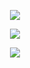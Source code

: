<p align="center"><img src="https://imgur.com/SSqlnTP.png"/></p>
<p align="center">
  <img src="https://imgur.com/0ss6XGu.png"/>
</p>

<p align="center"><img src="https://imgur.com/SSqlnTP.png"/></p>
